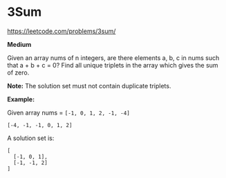 # 3Sum

https://leetcode.com/problems/3sum/

**Medium**

Given an array nums of n integers, are there elements a, b, c in nums such that a + b + c = 0? Find all unique triplets in the array which gives the sum of zero.

**Note:**
The solution set must not contain duplicate triplets.

**Example:**

Given array nums = `[-1, 0, 1, 2, -1, -4]`

`[-4, -1, -1, 0, 1, 2]`

A solution set is:
```
[
  [-1, 0, 1],
  [-1, -1, 2]
]
```